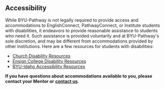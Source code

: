 












Accessibility
-------------

While BYU\-Pathway is not legally required to provide access and accommodations to EnglishConnect, PathwayConnect, or Institute students with disabilities, it endeavors to provide reasonable assistance to students who need it. Such assistance is provided voluntarily and at BYU\-Pathway's sole discretion, and may be different from accommodations provided by other institutions. Here are a few resources for students with disabilities:  


* [Church Disability Resources](https://www.churchofjesuschrist.org/life/disability?lang=eng)
* [Ensign College Disability Resources](https://www.ensign.edu/resources)
* [BYU\-Idaho Accessibility Resources](https://www.byui.edu/accessibility-services/)



**If you have questions about accommodations available to you, please contact your Mentor or** [**contact us**](https://forms.office.com/Pages/ResponsePage.aspx?id=s-7mYddfqkquPGHo3rCbeRIoNMRhMxdFtcMsNT065pRUNUVMWFhXMzkwWUNEMjJEOVEzMzlMRzNYWi4u)**.**



